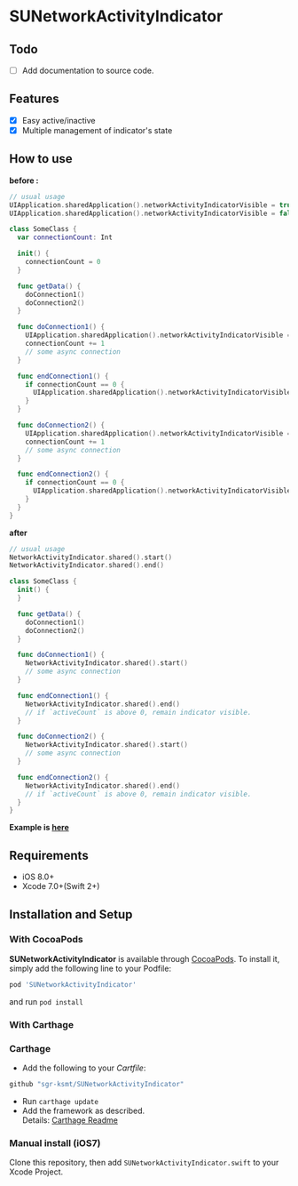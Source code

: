 # SUNetworkActivityIndicator

## Todo

- [ ] Add documentation to source code.

## Features
- [x] Easy active/inactive
- [x] Multiple management of indicator's state

## How to use

**before :**

```swift
// usual usage
UIApplication.sharedApplication().networkActivityIndicatorVisible = true
UIApplication.sharedApplication().networkActivityIndicatorVisible = false

class SomeClass {
  var connectionCount: Int

  init() {
    connectionCount = 0
  }

  func getData() {
    doConnection1()
    doConnection2()
  }

  func doConnection1() {
    UIApplication.sharedApplication().networkActivityIndicatorVisible = true
    connectionCount += 1
    // some async connection
  }

  func endConnection1() {
    if connectionCount == 0 {
      UIApplication.sharedApplication().networkActivityIndicatorVisible = false
    }
  }

  func doConnection2() {
    UIApplication.sharedApplication().networkActivityIndicatorVisible = true
    connectionCount += 1
    // some async connection
  }

  func endConnection2() {
    if connectionCount == 0 {
      UIApplication.sharedApplication().networkActivityIndicatorVisible = false
    }
  }
}
```

**after**

```swift
// usual usage
NetworkActivityIndicator.shared().start()
NetworkActivityIndicator.shared().end()

class SomeClass {
  init() {
  }

  func getData() {
    doConnection1()
    doConnection2()
  }

  func doConnection1() {
    NetworkActivityIndicator.shared().start()
    // some async connection
  }

  func endConnection1() {
    NetworkActivityIndicator.shared().end()
    // if `activeCount` is above 0, remain indicator visible.
  }

  func doConnection2() {
    NetworkActivityIndicator.shared().start()
    // some async connection
  }

  func endConnection2() {
    NetworkActivityIndicator.shared().end()
    // if `activeCount` is above 0, remain indicator visible.
  }
}

```

**Example is [here](https://github.com/sgr-ksmt/SUNetworkActivityIndicator/blob/master/Demo/)**

## Requirements
- iOS 8.0+
- Xcode 7.0+(Swift 2+)

## Installation and Setup

### With CocoaPods

**SUNetworkActivityIndicator** is available through [CocoaPods](http://cocoapods.org). To install
it, simply add the following line to your Podfile:

```ruby
pod 'SUNetworkActivityIndicator'
```

and run `pod install`

### With Carthage

### Carthage

- Add the following to your *Cartfile*:

```bash
github "sgr-ksmt/SUNetworkActivityIndicator"
```

- Run `carthage update`
- Add the framework as described.
<br> Details: [Carthage Readme](https://github.com/Carthage/Carthage#adding-frameworks-to-an-application)

### Manual install (iOS7)
Clone this repository, then add `SUNetworkActivityIndicator.swift` to your Xcode Project.